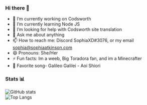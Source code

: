 ### Hi there 👋
- 🔭 I’m currently working on Codsworth
- 🌱 I’m currently learning Node JS
- 🤔 I’m looking for help with Codsworth site translation
- 💬 Ask me about anything
- 📫 How to reach me: Discord SophiaXD#3076, or my email sophia@sophiaatkinson.com
- 😄 Pronouns: She/Her
- ⚡ Fun facts: Im a weeb, Big Toradora fan, and im a Minecrafter
- 🎵 Favorite song- Galileo Galilei - Aoi Shiori


### Stats 📊

![GitHub stats](https://github-readme-stats.vercel.app/api?username=SophiaAtkinson&show_icons=true&title_color=000000&text_color=000000&border_radius=1) <br />
![Top Langs](https://github-readme-stats.vercel.app/api/top-langs/?username=SophiaAtkinson&title_color=000000&text_color=000000&border_radius=1)

